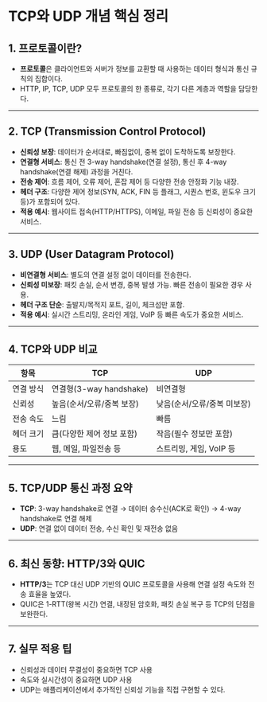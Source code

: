 # TCP와 UDP 개념 핵심 정리

## 1. 프로토콜이란?
- **프로토콜**은 클라이언트와 서버가 정보를 교환할 때 사용하는 데이터 형식과 통신 규칙의 집합이다.
- HTTP, IP, TCP, UDP 모두 프로토콜의 한 종류로, 각기 다른 계층과 역할을 담당한다.

---

## 2. TCP (Transmission Control Protocol)

- **신뢰성 보장**: 데이터가 순서대로, 빠짐없이, 중복 없이 도착하도록 보장한다.
- **연결형 서비스**: 통신 전 3-way handshake(연결 설정), 통신 후 4-way handshake(연결 해제) 과정을 거친다.
- **전송 제어**: 흐름 제어, 오류 제어, 혼잡 제어 등 다양한 전송 안정화 기능 내장.
- **헤더 구조**: 다양한 제어 정보(SYN, ACK, FIN 등 플래그, 시퀀스 번호, 윈도우 크기 등)가 포함되어 있다.
- **적용 예시**: 웹사이트 접속(HTTP/HTTPS), 이메일, 파일 전송 등 신뢰성이 중요한 서비스.

---

## 3. UDP (User Datagram Protocol)

- **비연결형 서비스**: 별도의 연결 설정 없이 데이터를 전송한다.
- **신뢰성 미보장**: 패킷 손실, 순서 변경, 중복 발생 가능. 빠른 전송이 필요한 경우 사용.
- **헤더 구조 단순**: 출발지/목적지 포트, 길이, 체크섬만 포함.
- **적용 예시**: 실시간 스트리밍, 온라인 게임, VoIP 등 빠른 속도가 중요한 서비스.

---

## 4. TCP와 UDP 비교

| 항목           | TCP                         | UDP                        |
|----------------|-----------------------------|----------------------------|
| 연결 방식      | 연결형(3-way handshake)     | 비연결형                   |
| 신뢰성         | 높음(순서/오류/중복 보장)   | 낮음(순서/오류/중복 미보장)|
| 전송 속도      | 느림                        | 빠름                       |
| 헤더 크기      | 큼(다양한 제어 정보 포함)   | 작음(필수 정보만 포함)      |
| 용도           | 웹, 메일, 파일전송 등       | 스트리밍, 게임, VoIP 등     |

---

## 5. TCP/UDP 통신 과정 요약

- **TCP**: 3-way handshake로 연결 → 데이터 송수신(ACK로 확인) → 4-way handshake로 연결 해제
- **UDP**: 연결 없이 데이터 전송, 수신 확인 및 재전송 없음

---

## 6. 최신 동향: HTTP/3와 QUIC

- **HTTP/3**는 TCP 대신 UDP 기반의 QUIC 프로토콜을 사용해 연결 설정 속도와 전송 효율을 높였다.
- QUIC은 1-RTT(왕복 시간) 연결, 내장된 암호화, 패킷 손실 복구 등 TCP의 단점을 보완한다.

---

## 7. 실무 적용 팁

- 신뢰성과 데이터 무결성이 중요하면 TCP 사용
- 속도와 실시간성이 중요하면 UDP 사용
- UDP는 애플리케이션에서 추가적인 신뢰성 기능을 직접 구현할 수 있다.
